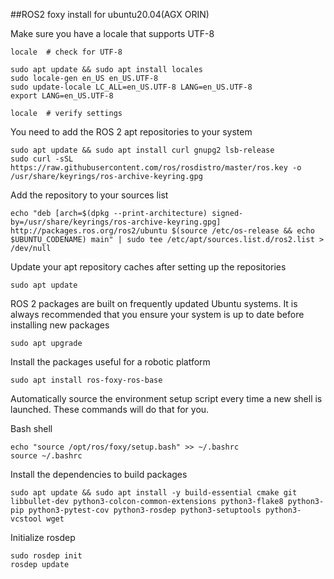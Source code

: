 ##ROS2 foxy install for ubuntu20.04(AGX ORIN)

Make sure you have a locale that supports UTF-8
```
locale  # check for UTF-8

sudo apt update && sudo apt install locales
sudo locale-gen en_US en_US.UTF-8
sudo update-locale LC_ALL=en_US.UTF-8 LANG=en_US.UTF-8
export LANG=en_US.UTF-8

locale  # verify settings
```
You need to add the ROS 2 apt repositories to your system
```
sudo apt update && sudo apt install curl gnupg2 lsb-release
sudo curl -sSL https://raw.githubusercontent.com/ros/rosdistro/master/ros.key -o /usr/share/keyrings/ros-archive-keyring.gpg
```
Add the repository to your sources list
```
echo "deb [arch=$(dpkg --print-architecture) signed-by=/usr/share/keyrings/ros-archive-keyring.gpg] http://packages.ros.org/ros2/ubuntu $(source /etc/os-release && echo $UBUNTU_CODENAME) main" | sudo tee /etc/apt/sources.list.d/ros2.list > /dev/null
```
Update your apt repository caches after setting up the repositories
```
sudo apt update
```
ROS 2 packages are built on frequently updated Ubuntu systems. It is always recommended that you ensure your system is up to date before installing new packages
```
sudo apt upgrade
```
Install the packages useful for a robotic platform
```
sudo apt install ros-foxy-ros-base
```
Automatically source the environment setup script every time a new shell is launched. These commands will do that for you.

Bash shell
```
echo "source /opt/ros/foxy/setup.bash" >> ~/.bashrc
source ~/.bashrc
```
Install the dependencies to build packages
```
sudo apt update && sudo apt install -y build-essential cmake git libbullet-dev python3-colcon-common-extensions python3-flake8 python3-pip python3-pytest-cov python3-rosdep python3-setuptools python3-vcstool wget
```
Initialize rosdep
```
sudo rosdep init
rosdep update
```
